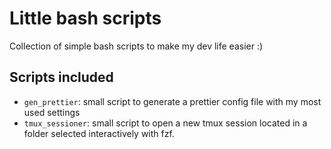 # Little bash scripts

Collection of simple bash scripts to make my dev life easier :)

## Scripts included

- `gen_prettier`: small script to generate a prettier config file with my most used settings
- `tmux_sessioner`: small script to open a new tmux session located in a folder selected interactively with fzf.
